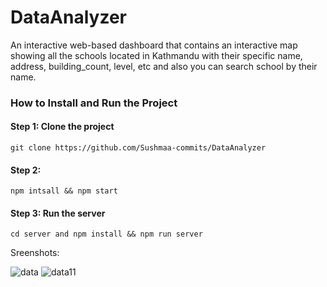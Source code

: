 # DataAnalyzer

An interactive web-based dashboard that contains an interactive map showing all the schools located in Kathmandu with their specific name, address, building_count, level, etc and also you can search school by their name.


### How to Install and Run the Project
#### Step 1: Clone the project 
`git clone https://github.com/Sushmaa-commits/DataAnalyzer`

#### Step 2:
`npm intsall && npm start`

#### Step 3: Run the server
`cd server and npm install && npm run server`



Sreenshots:

![data](https://user-images.githubusercontent.com/54506637/153143579-e002dc8b-0ddd-4fc8-bb8c-31338d443d7a.png)
![data11](https://user-images.githubusercontent.com/54506637/153144427-7e997c42-6443-4f89-8b53-b49af56ebcb8.png)
